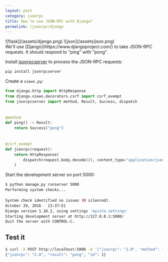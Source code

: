 ```yaml
---
layout: post
category: jsonrpc
title: How to use JSON-RPC with Django?
permalink: /jsonrpc/django
---
```

<div class="wide-logos" markdown="1">
![flask](/assets/django.png)
![json](/assets/json.png)
</div>

<div id="intro" markdown="1">
We'll use [Django](https://www.djangoproject.com/) to take JSON-RPC requests.
It should respond to "ping" with "pong".
</div>

Install [jsonrpcserver](https://www.jsonrpcserver.com/) to process the
JSON-RPC requests:

```sh
pip install jsonrpcserver
```

Create a `views.py`:

```python
from django.http import HttpResponse
from django.views.decorators.csrf import csrf_exempt
from jsonrpcserver import method, Result, Success, dispatch


@method
def ping() -> Result:
    return Success("pong")


@csrf_exempt
def jsonrpc(request):
    return HttpResponse(
        dispatch(request.body.decode()), content_type="application/json"
    )
```

Start the development server on port 5000:

```sh
$ python manage.py runserver 5000
Performing system checks...

System check identified no issues (0 silenced).
October 29, 2016 - 13:37:51
Django version 1.10.2, using settings 'mysite.settings'
Starting development server at http://127.0.0.1:5000/
Quit the server with CONTROL-C.
```

## Test it

```sh
$ curl -X POST http://localhost:5000 -d '{"jsonrpc": "2.0", "method": "ping", "id": 1}'
{"jsonrpc": "2.0", "result": "pong", "id": 1}
```
